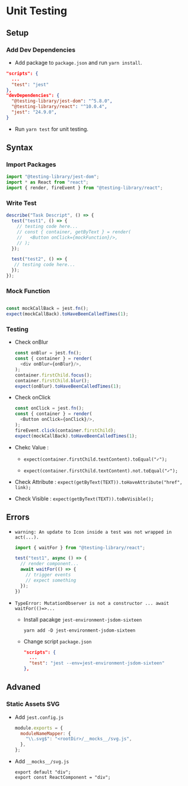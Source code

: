 # Unit Testing

## Setup

### Add Dev Dependencies

- Add package to `package.json` and run `yarn install`.

```json
"scripts": {
  ...
  "test": "jest"
},
"devDependencies": {
  "@testing-library/jest-dom": "^5.8.0",
  "@testing-library/react": "^10.0.4",
  "jest": "24.9.0",
}
```

- Run `yarn test` for unit testing.

## Syntax

### Import Packages

  ```javascript
  import "@testing-library/jest-dom";
  import * as React from "react";
  import { render, fireEvent } from "@testing-library/react";
  ```

### Write Test

  ```javascript
  describe("Task Descript", () => {
    test("test1", () => {
      // testing code here...
      // const { container, getByText } = render(
      //   <Button onClick={mockFunction}/>,
      // );
    });

    test("test2", () => {
     // testing code here...
    });
  });
  ```
  
### Mock Function
    
```javascript

const mockCallBack = jest.fn();
expect(mockCallBack).toHaveBeenCalledTimes(1);

```

### Testing


- Check onBlur

  ```javascript
  const onBlur = jest.fn();
  const { container } = render(
    <div onBlur={onBlur}/>,
  );
  container.firstChild.focus();
  container.firstChild.blur();
  expect(onBlur).toHaveBeenCalledTimes(1);
  ```

- Check onClick

  ```javascript
  const onClick = jest.fn();
  const { container } = render(
    <Button onClick={onClick}/>,
  );
  fireEvent.click(container.firstChild);
  expect(mockCallBack).toHaveBeenCalledTimes(1);
  ```
  
- Chekc Value : 
  
  - `expect(container.firstChild.textContent).toEqual("✓");`
  
  - `expect(container.firstChild.textContent).not.toEqual("✓");`

- Check Attribute : `expect(getByText(TEXT)).toHaveAttribute("href", link);`

- Check Visible : `expect(getByText(TEXT)).toBeVisible();`

## Errors

- `warning: An update to Icon inside a test was not wrapped in act(...).`

  ```javascript
  import { waitFor } from "@testing-library/react";

  test("test1", async () => {
    // render component...
    await waitFor(() => {
      // trigger events
      // expect something
    });
  })
  ```

- `TypeError: MutationObserver is not a constructor ... await waitFor(()=>...`

  - Install pacakge `jest-environment-jsdom-sixteen`

    `yarn add -D jest-environment-jsdom-sixteen`

  - Change script `package.json`

    ```json
    "scripts": {
      ...
      "test": "jest --env=jest-environment-jsdom-sixteen"
    },
    ```

## Advaned

### Static Assets SVG  

- Add `jest.config.js`

  ```javascript
  module.exports = {
    moduleNameMapper: {
      "\\.svg$": "<rootDir>/__mocks__/svg.js",
    },
  };
  ```

- Add `__mocks__/svg.js`

  ```
  export default "div";
  export const ReactComponent = "div";
  ```
